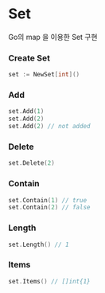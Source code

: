 # Set

Go의 map 을 이용한 Set 구현

### Create Set
```go
set := NewSet[int]()
```

### Add
```go
set.Add(1)
set.Add(2)
set.Add(2) // not added
```

### Delete
```go
set.Delete(2)
```

### Contain
```go
set.Contain(1) // true
set.Contain(2) // false
```

### Length
```go
set.Length() // 1
```

### Items
```go
set.Items() // []int{1}
```
